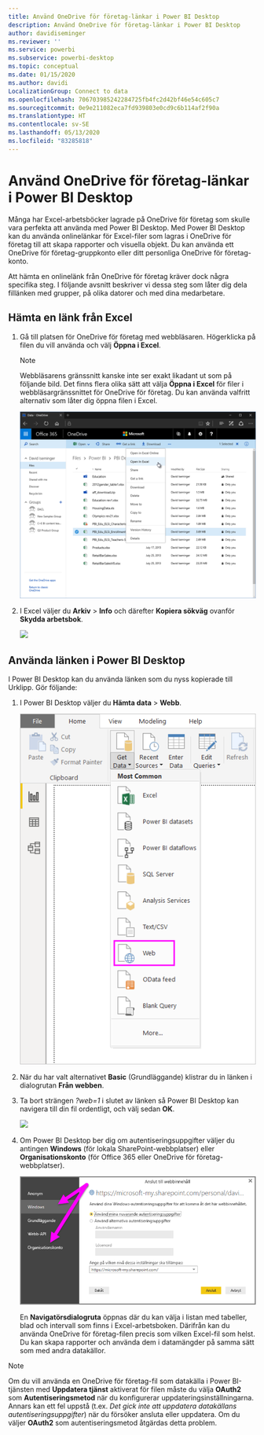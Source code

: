 ```yaml
---
title: Använd OneDrive för företag-länkar i Power BI Desktop
description: Använd OneDrive för företag-länkar i Power BI Desktop
author: davidiseminger
ms.reviewer: ''
ms.service: powerbi
ms.subservice: powerbi-desktop
ms.topic: conceptual
ms.date: 01/15/2020
ms.author: davidi
LocalizationGroup: Connect to data
ms.openlocfilehash: 706703985242284725fb4fc2d42bf46e54c605c7
ms.sourcegitcommit: 0e9e211082eca7fd939803e0cd9c6b114af2f90a
ms.translationtype: HT
ms.contentlocale: sv-SE
ms.lasthandoff: 05/13/2020
ms.locfileid: "83285818"
---
```

# <a name="use-onedrive-for-business-links-in-power-bi-desktop"></a>Använd OneDrive för företag-länkar i Power BI Desktop
Många har Excel-arbetsböcker lagrade på OneDrive för företag som skulle vara perfekta att använda med Power BI Desktop. Med Power BI Desktop kan du använda onlinelänkar för Excel-filer som lagras i OneDrive för företag till att skapa rapporter och visuella objekt. Du kan använda ett OneDrive för företag-gruppkonto eller ditt personliga OneDrive för företag-konto.

Att hämta en onlinelänk från OneDrive för företag kräver dock några specifika steg. I följande avsnitt beskriver vi dessa steg som låter dig dela fillänken med grupper, på olika datorer och med dina medarbetare.

## <a name="get-a-link-from-excel"></a>Hämta en länk från Excel
1. Gå till platsen för OneDrive för företag med webbläsaren. Högerklicka på filen du vill använda och välj **Öppna i Excel**.
   
   > [!NOTE]
   > Webbläsarens gränssnitt kanske inte ser exakt likadant ut som på följande bild. Det finns flera olika sätt att välja **Öppna i Excel** för filer i webbläsargränssnittet för OneDrive för företag. Du kan använda valfritt alternativ som låter dig öppna filen i Excel.
   > 
   > 
   
   ![](media/desktop-use-onedrive-business-links/odb-links_02.png)
2. I Excel väljer du **Arkiv** > **Info** och därefter **Kopiera sökväg** ovanför **Skydda arbetsbok**.
   
   ![](media/desktop-use-onedrive-business-links/onedrive-copy-path.png)

## <a name="use-the-link-in-power-bi-desktop"></a>Använda länken i Power BI Desktop
I Power BI Desktop kan du använda länken som du nyss kopierade till Urklipp. Gör följande:

1. I Power BI Desktop väljer du **Hämta data** > **Webb**.
   
   ![](media/desktop-use-onedrive-business-links/power-bi-web-link-onedrive.png)
2. När du har valt alternativet **Basic** (Grundläggande) klistrar du in länken i dialogrutan **Från webben**.
3. Ta bort strängen *?web=1* i slutet av länken så Power BI Desktop kan navigera till din fil ordentligt, och välj sedan **OK**.
   
    ![](media/desktop-use-onedrive-business-links/power-bi-web-link-confirmation.png) 
4. Om Power BI Desktop ber dig om autentiseringsuppgifter väljer du antingen **Windows** (för lokala SharePoint-webbplatser) eller **Organisationskonto** (för Office 365 eller OneDrive för företag-webbplatser).
   
   ![](media/desktop-use-onedrive-business-links/odb-links_06.png)

   En **Navigatörsdialogruta** öppnas där du kan välja i listan med tabeller, blad och intervall som finns i Excel-arbetsboken. Därifrån kan du använda OneDrive för företag-filen precis som vilken Excel-fil som helst. Du kan skapa rapporter och använda dem i datamängder på samma sätt som med andra datakällor.

> [!NOTE]
> Om du vill använda en OneDrive för företag-fil som datakälla i Power BI-tjänsten med **Uppdatera tjänst** aktiverat för filen måste du välja **OAuth2** som **Autentiseringsmetod** när du konfigurerar uppdateringsinställningarna. Annars kan ett fel uppstå (t.ex. *Det gick inte att uppdatera datakällans autentiseringsuppgifter*) när du försöker ansluta eller uppdatera. Om du väljer **OAuth2** som autentiseringsmetod åtgärdas detta problem.
> 
> 

